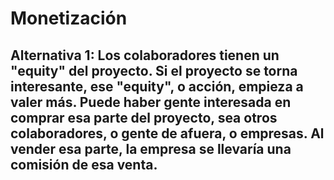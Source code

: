 # Monetización

## Alternativa 1: Los colaboradores tienen un "equity" del proyecto. Si el proyecto se torna interesante, ese "equity", o acción, empieza a valer más. Puede haber gente interesada en comprar esa parte del proyecto, sea otros colaboradores, o gente de afuera, o empresas. Al vender esa parte, la empresa se llevaría una comisión de esa venta.
